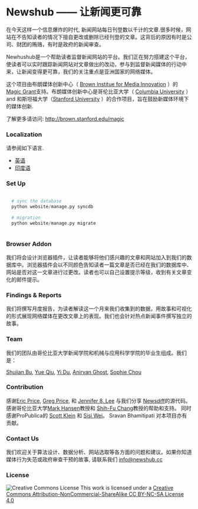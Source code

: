 # Newshub —— 让新闻更可靠


在今天这样一个信息爆炸的时代, 新闻网站每日刊登数以千计的文章.很多时候，网站在不告知读者的情况下擅自更改或删除已经刊登的文章。这背后的原因有时是公司、财团的贿赂，有时是政府的新闻审查。 <br/>

Newhushub是一个帮助读者监督新闻网站的平台。我们正在努力搭建这个平台，使读者可以实时跟踪新闻网站对文章做出的改动，参与到监督新闻媒体的行动中来，让新闻变得更可靠，我们的关注重点是亚洲国家的网络媒体。

这个项目由布朗媒体创新中心（ [Brown Institue for Media Innovation](http://brown.columbia.edu/) ）的 [Magic Grant](http://brown.stanford.edu/magic)支持。布朗媒体创新中心是哥伦比亚大学（ [Columbia University](http://www.columbia.edu/) ） and 和斯坦福大学（[Stanford University](http://www.stanford.edu/) ）的合作项目，旨在鼓励新媒体环境下的媒体创新. 

了解更多请访问: http://brown.stanford.edu/magic

### Localization

请参阅如下语言. 
* [英语](https://github.com/shujianbu/newshub/blob/master/README.md)
* [印度语](https://github.com/shujianbu/newshub/blob/master/README-hindi.md)

### Set Up

```Python
  
  # sync the database
  python website/manage.py syncdb 
  
  # migration
  python website/manage.py migrate  
  
```

### Browser Addon 

我们将会设计浏览器插件，让读者能够将他们感兴趣的文章和网站加入到我们的数据库中。浏览器插件会以不同颜色告知读者一篇文章是否已经在我们的数据库中、网站是否对这一文章进行过更改。读者也可以自己设置提示等级，收到有关文章变化的邮件提示。


### Findings & Reports 

我们将撰写月度报告，为读者解读这一个月来我们收集到的数据，用故事和可视化的形式展现网络媒体在更改文章上的表现。我们也会针对热点新闻事件撰写独立的故事。

### Team 

我们的团队由哥伦比亚大学新闻学院和机械与应用科学学院的毕业生组成。我们是：

[Shujian Bu](mailto:sb3331@columbia.edu), [Yue Qiu](mailto:yq2154@columbia.edu), [Yi Du](mailto:yd2257@columbia.edu), [Anirvan Ghost](mailto:ag3299@columbia.edu), [Sophie Chou](mailto:sbc2125@columbia.edu)


### Contribution 

感谢[Eric Price](mailto:ecprice@mit.edu), [Greg Price](mailto:gnprice@gmail.com), 和 [Jennifer 8. Lee](mailto:jenny@jennifer8lee.com) 与我们分享 [Newsdiff](http://newsdiffs.org/)的源代码。感谢哥伦比亚大学[Mark Hansen](http://www.journalism.columbia.edu/profile/428-mark)教授和 [Shih-Fu Chang](http://www.ee.columbia.edu/shih-fu-chang)教授的帮助和支持。 同时感谢ProPublica的 [Scott Klein](https://twitter.com/kleinmatic) 和 [Sisi Wei](https://twitter.com/sisiwei)。 Sravan Bhamitipati 对本项目亦有贡献。


### Contact Us

我们欢迎关于算法设计、数据分析、网站选取等各方面的问题和建议。如果你知道媒体行为失范或政府审查干预的故事, 请联系我们 [info@newshub.cc](mailto:info@newshub.cc)


### License
![Creative Commons License](http://i.creativecommons.org/l/by-nc-sa/3.0/88x31.png)
This work is licensed under a [Creative Commons Attribution-NonCommercial-ShareAlike CC BY-NC-SA License 4.0](http://creativecommons.org/licenses/by-nc-sa/4.0/)

